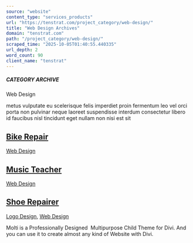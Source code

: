 ```yaml
---
source: "website"
content_type: "services_products"
url: "https://tenstrat.com/project_category/web-design/"
title: "Web Design Archives"
domain: "tenstrat.com"
path: "/project_category/web-design/"
scraped_time: "2025-10-05T01:40:55.440335"
url_depth: 2
word_count: 90
client_name: "tenstrat"
---
```


##### CATEGORY ARCHIVE

Web Design

metus vulputate eu scelerisque felis imperdiet proin fermentum leo vel orci porta non pulvinar neque laoreet suspendisse interdum consectetur libero id faucibus nisl tincidunt eget nullam non nisi est sit

## [Bike Repair](https://tenstrat.com/project/bike-repair/ "Bike Repair")

[Web Design](https://tenstrat.com/project_category/web-design/ "Web Design")

## [Music Teacher](https://tenstrat.com/project/music-teacher/ "Music Teacher")

[Web Design](https://tenstrat.com/project_category/web-design/ "Web Design")

## [Shoe Repairer](https://tenstrat.com/project/shoe-repairer/ "Shoe Repairer")

[Logo Design](https://tenstrat.com/project_category/logo-design/ "Logo Design"), [Web Design](https://tenstrat.com/project_category/web-design/ "Web Design")

Molti is a Professionally Designed  Multipurpose Child Theme for Divi. And you can use it to create almost any kind of Website with Divi.